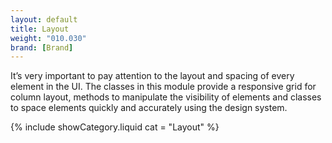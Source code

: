 ```yaml
---
layout: default
title: Layout
weight: "010.030"
brand: [Brand]
---
```


<div class="row">
	<div class="col-sm-8 col-sm-offset-4 category-head">
		It&rsquo;s very important to pay attention to the layout and spacing of every element in the UI. The classes in this module provide a responsive grid for column
		layout, methods to manipulate the visibility of elements and classes to space elements quickly and accurately using the design system.
	</div>
</div>

{% include showCategory.liquid  cat = "Layout" %}